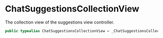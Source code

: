 # ChatSuggestionsCollectionView

The collection view of the suggestions view controller.

``` swift
public typealias ChatSuggestionsCollectionView = _ChatSuggestionsCollectionView<NoExtraData>
```
